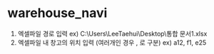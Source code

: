 # warehouse_navi

1. 엑셀파일 경로 입력 ex) C:\Users\LeeTaehui\Desktop\통합 문서1.xlsx
2. 엑셀파일 내 창고의 위치 입력 (여러개인 경우 , 로 구분) ex) a12, f1, e25
